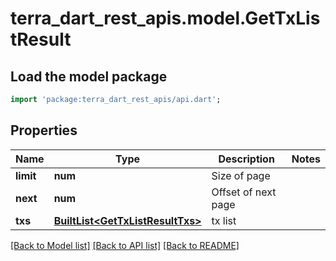 # terra_dart_rest_apis.model.GetTxListResult

## Load the model package
```dart
import 'package:terra_dart_rest_apis/api.dart';
```

## Properties
Name | Type | Description | Notes
------------ | ------------- | ------------- | -------------
**limit** | **num** | Size of page | 
**next** | **num** | Offset of next page | 
**txs** | [**BuiltList&lt;GetTxListResultTxs&gt;**](GetTxListResultTxs.md) | tx list | 

[[Back to Model list]](../README.md#documentation-for-models) [[Back to API list]](../README.md#documentation-for-api-endpoints) [[Back to README]](../README.md)


